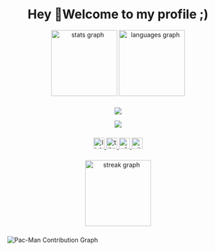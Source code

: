 <h1 align="center">Hey 👋Welcome to my profile ;) </h1>


<div align="center">
  <img src="https://github-readme-stats.vercel.app/api?username=x-GB-x&hide_title=false&hide_rank=false&show_icons=true&include_all_commits=true&count_private=true&disable_animations=false&theme=dark&locale=en&hide_border=false" height="150" alt="stats graph"  />
  <img src="https://github-readme-stats.vercel.app/api/top-langs?username=x-GB-x&locale=en&hide_title=false&layout=compact&card_width=320&langs_count=5&theme=dark&hide_border=false" height="150" alt="languages graph"  />
</div>


###

<p align="center">
  <a href="https://skillicons.dev">
    <img src="https://skillicons.dev/icons?i=ubuntu,git,ruby,rails,html,js,css,sass" />
    </a>
</p>
<p align="center">
    <a href="https://skillicons.dev">
    <img src="https://skillicons.dev/icons?i=figma,ps,sqlite,postgres,postman,regex" />
  </a>
</p>

###

<div align="center">
 <!-- LinkedIn -->
<a href="https://www.linkedin.com/in/guilherme-barbosa12/" target="_blank" rel="noopener noreferrer">
  <img src="https://img.shields.io/static/v1?message=LinkedIn&logo=linkedin&label=&color=0077B5&logoColor=white&labelColor=&style=for-the-badge" height="25" alt="linkedin logo" />
</a>

<!-- TikTok -->
<a href="https://www.tiktok.com/@barbosa_guii?_t=ZM-8yF3uWdD26q&_r=1" target="_blank" rel="noopener noreferrer">
  <img src="https://img.shields.io/static/v1?message=TikTok&logo=tiktok&label=&color=000000&logoColor=white&labelColor=&style=for-the-badge" height="25" alt="tiktok logo" />
</a>

<!-- WhatsApp -->
<a href="https://wa.me/5512991833810" target="_blank" rel="noopener noreferrer">
  <img src="https://img.shields.io/static/v1?message=WhatsApp&logo=whatsapp&label=&color=25D366&logoColor=white&labelColor=&style=for-the-badge" height="25" alt="whatsapp logo" />
</a>

<!-- GitHub -->
<a href="https://github.com/x-GB-x" target="_blank" rel="noopener noreferrer">
  <img src="https://img.shields.io/static/v1?message=GitHub&logo=github&label=&color=181717&logoColor=white&labelColor=&style=for-the-badge" height="25" alt="github logo" />
</a>

</div>

###

<div align="center">
  <img src="https://streak-stats.demolab.com?user=x-GB-x&locale=en&mode=daily&theme=dark&hide_border=false&border_radius=5&order=3" height="150" alt="streak graph"  />
</div>


###

<picture>
  <source media="(prefers-color-scheme: dark)" srcset="https://raw.githubusercontent.com/x-GB-x/x-GB-x/output/pacman-contribution-graph-dark.svg" />
  <source media="(prefers-color-scheme: light)" srcset="https://raw.githubusercontent.com/x-GB-x/x-GB-x/output/pacman-contribution-graph.svg" />
  <img alt="Pac-Man Contribution Graph" src="https://raw.githubusercontent.com/x-GB-x/x-GB-x/output/pacman-contribution-graph.svg" />
</picture>


###
